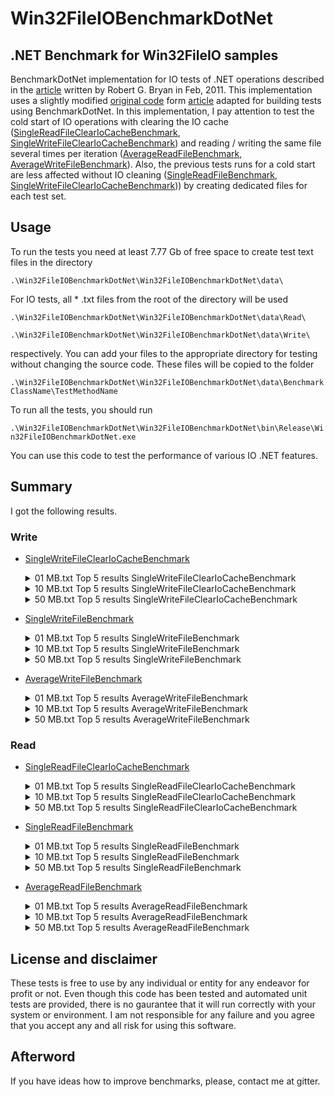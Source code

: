 # Win32FileIOBenchmarkDotNet
## .NET Benchmark for Win32FileIO samples

BenchmarkDotNet implementation for IO tests of .NET operations described in the [article](https://designingefficientsoftware.wordpress.com/2011/03/03/efficient-file-io-from-csharp/) written by Robert G. Bryan in Feb, 2011. This implementation uses a slightly modified [original code](https://drive.google.com/open?id=0BzbayMkzmN-pdGNKMVZLNHhVX0k) form [article](https://designingefficientsoftware.wordpress.com/2011/03/03/efficient-file-io-from-csharp/) adapted for building tests using BenchmarkDotNet.
In this implementation, I pay attention to test the cold start of IO operations with clearing the IO cache ([SingleReadFileClearIoCacheBenchmark](Win32FileIOBenchmarkDotNet/Benchmarks/Read/SingleReadFileClearIoCacheBenchmark.cs), [SingleWriteFileClearIoCacheBenchmark](Win32FileIOBenchmarkDotNet/Benchmarks/Write/SingleWriteFileClearIoCacheBenchmark.cs)) and reading / writing the same file several times per iteration ([AverageReadFileBenchmark](Win32FileIOBenchmarkDotNet/Benchmarks/Read/AverageReadFileBenchmark.cs), [AverageWriteFileBenchmark](Win32FileIOBenchmarkDotNet/Benchmarks/Write/AverageWriteFileBenchmark.cs)). Also, the previous tests runs for a cold start are less affected without IO cleaning ([SingleReadFileBenchmark](Win32FileIOBenchmarkDotNet/Benchmarks/Read/SingleReadFileBenchmark.cs), [SingleWriteFileClearIoCacheBenchmark](Win32FileIOBenchmarkDotNet/Benchmarks/Write/SingleWriteFileClearIoCacheBenchmark.cs))) by creating dedicated files for each test set.

## Usage

 To run the tests you need at least 7.77 Gb of free space to create test text files in the directory <br>

`.\Win32FileIOBenchmarkDotNet\Win32FileIOBenchmarkDotNet\data\`

For IO tests, all * .txt files from the root of the directory will be used

`.\Win32FileIOBenchmarkDotNet\Win32FileIOBenchmarkDotNet\data\Read\`

`.\Win32FileIOBenchmarkDotNet\Win32FileIOBenchmarkDotNet\data\Write\`

respectively. You can add your files to the appropriate directory for testing without changing the source code.
These files will be copied to the folder 

`.\Win32FileIOBenchmarkDotNet\Win32FileIOBenchmarkDotNet\data\BenchmarkClassName\TestMethodName`

To run all the tests, you should  run 

`.\Win32FileIOBenchmarkDotNet\Win32FileIOBenchmarkDotNet\bin\Release\Win32FileIOBenchmarkDotNet.exe`

You can use this code to test the performance of various IO .NET features.

## Summary 

I got the following results.

### Write

* [SingleWriteFileClearIoCacheBenchmark](BenchmarkResults/Win32FileIOBenchmarkDotNet.Benchmarks.Write.SingleWriteFileClearIoCacheBenchmark-report-github.md)
  <details>
      <summary>
        01 MB.txt Top 5 results SingleWriteFileClearIoCacheBenchmark
      </summary>

      | Method           | Size | Mean (us) | Error (us) | StdDev (us) | Median (us) | Min (us) | Max (us) |
      | ---------------- | ---: | --------: | ---------: | ----------: | ----------: | -------: | -------: |
      | FileStreamWrite1 | 01MB |   2219.10 |     190.82 |      126.21 |     2179.50 |  2128.70 |  2566.20 |
      | BinaryWriter1    | 01MB |   2561.40 |     304.53 |      201.43 |     2501.60 |  2461.70 |  3130.20 |
      | WriteFileWinApi1 | 01MB |   3516.10 |     326.17 |      215.74 |     3400.10 |  3345.30 |  3935.90 |
      | WriteFileWinApi2 | 01MB |   3898.60 |      61.57 |       40.73 |     3911.20 |  3839.80 |  3955.50 |
      | FileStreamWrite2 | 01MB |  10002.10 |     639.94 |      423.28 |     9996.50 |  9391.20 | 10571.90 |

    - <details>
      <summary>FileStreamWrite1</summary>

      ```cs
        /// <summary>
        /// This function tests writing data to a file with the FileStream class.
        /// The write function is tested here.
        /// This first test writes out the file with the FileOptions set to none.
        /// </summary>
        /// <param name="pathToFile">Path to file.</param>
        /// <param name="bytesInFile">Bytes to write.</param>
        public void FileStreamWrite1(string pathToFile, int bytesInFile)
      ```
      </details>

    - <details>
      <summary>BinaryWriter1</summary>

      ```cs
        /// <summary>
        /// This function tests writing data from a file with the BinaryReader class.
        /// This function uses a char buf.
        /// </summary>
        /// <param name="pathToFile">Path to file.</param>
        /// <param name="bytesInFile">Bytes to write.</param>
        public void BinaryWriter1(string pathToFile, int bytesInFile)
      ```
      </details>

    - <details>
      <summary>WriteFileWinApi1</summary>

      ```cs
        /// <summary>
        /// This function tests out the Windows API function WriteFile.  This function tests the WriteFile function
        /// by writing out the entire file with one call.
        /// </summary>
        /// <param name="pathToFile">Path to file.</param>
        /// <param name="bytesInFile">Bytes to write.</param>
        public void WriteFileWinApi1(string pathToFile, int bytesInFile)
      ```
      </details>

    - <details>
      <summary>WriteFileWinApi2</summary>

      ```cs
        /// <summary>
        /// This function tests out the Windows API function WriteFile.  
        /// This function tests the WriteFile function
        /// by writing out the file in blocks. 
        /// </summary>
        /// <param name="pathToFile">Path to file.</param>
        /// <param name="bytesInFile">Bytes to write.</param>>
        public void WriteFileWinApi2(string pathToFile, int bytesInFile)
      ```
      </details>

    - <details>
      <summary>FileStreamWrite2</summary>

      ```cs
        /// <summary>
        /// This function tests writing data to a file with the FileStream class.
        /// The write function is tested here.
        /// This test writes out the file with the FileOptions set to WriteThrough.
        /// </summary>
        /// <param name="pathToFile">Path to file.</param>
        /// <param name="bytesInFile">Bytes to write.</param>
        public void FileStreamWrite2(string pathToFile, int bytesInFile)
      ```
      </details>
  </details>

  <details>
      <summary>
        10 MB.txt Top 5 results SingleWriteFileClearIoCacheBenchmark
      </summary>
      
      | Method           | Size | Mean (us) | Error (us) | StdDev (us) | Median (us) | Min (us) | Max (us) |
      | ---------------- | ---: | --------: | ---------: | ----------: | ----------: | -------: | -------: |
      | FileStreamWrite1 | 10MB |   8536.70 |      75.49 |       49.93 |     8518.80 |  8481.00 |  8641.50 |
      | BinaryWriter1    | 10MB |   8988.70 |     367.58 |      243.13 |     8850.30 |  8773.10 |  9504.60 |
      | WriteFileWinApi1 | 10MB |   9894.90 |     519.34 |      343.51 |     9775.10 |  9695.40 | 10836.00 |
      | WriteFileWinApi2 | 10MB |  11863.70 |     704.96 |      466.29 |    11624.40 | 11532.00 | 13021.50 |
      | WriteAllText     | 10MB |  40674.50 |    2420.75 |     1601.18 |    40664.00 | 37812.00 | 43260.80 |

    - <details>
      <summary>FileStreamWrite1</summary>

      ```cs
        /// <summary>
        /// This function tests writing data to a file with the FileStream class.
        /// The write function is tested here.
        /// This first test writes out the file with the FileOptions set to none.
        /// </summary>
        /// <param name="pathToFile">Path to file.</param>
        /// <param name="bytesInFile">Bytes to write.</param>
        public void FileStreamWrite1(string pathToFile, int bytesInFile)
      ```
      </details>

    - <details>
      <summary>BinaryWriter1</summary>

      ```cs
        /// <summary>
        /// This function tests writing data from a file with the BinaryReader class.
        /// This function uses a char buf.
        /// </summary>
        /// <param name="pathToFile">Path to file.</param>
        /// <param name="bytesInFile">Bytes to write.</param>
        public void BinaryWriter1(string pathToFile, int bytesInFile)
      ```
      </details>

    - <details>
      <summary>WriteFileWinApi1</summary>

      ```cs
        /// <summary>
        /// This function tests out the Windows API function WriteFile.  This function tests the WriteFile function
        /// by writing out the entire file with one call.
        /// </summary>
        /// <param name="pathToFile">Path to file.</param>
        /// <param name="bytesInFile">Bytes to write.</param>
        public void WriteFileWinApi1(string pathToFile, int bytesInFile)
      ```
      </details>

    - <details>
      <summary>WriteFileWinApi2</summary>

      ```cs
        /// <summary>
        /// This function tests out the Windows API function WriteFile.  This function tests the WriteFile function
        /// by writing out the file in blocks. 
        /// </summary>
        /// <param name="pathToFile">Path to file.</param>
        /// <param name="bytesInFile">Bytes to write.</param>>
        public void WriteFileWinApi2(string pathToFile, int bytesInFile)
      ```
      </details>

    - <details>
      <summary>WriteAllText</summary>

      ```cs
        /// <summary>
        /// This function tests out how quickly the File.WriteAllText method returns all the lines in a file.
        /// </summary>
        /// <param name="pathToFile">Path to file.</param>
        /// <param name="content">Content to write.</param>
        public void WriteAllText(string pathToFile, string content)
      ```
      </details>
  </details>

  <details>
      <summary>
        50 MB.txt Top 5 results SingleWriteFileClearIoCacheBenchmark
      </summary>
      
      | Method        | Size | Mean (us) | Error (us) | StdDev (us) | Median (us) | Min (us) |  Max (us) |
      | ------------- | ---: | --------: | ---------: | ----------: | ----------: | -------: | --------: |
      | WriteAllLines | 50MB | 1680155.3 | 4273387.14 |     2826581 |    257912.7 | 240146.6 | 7992609.2 |
      | WriteAllText  | 50MB |  918435.1 | 3318239.87 |  2194810.22 |    196926.4 | 179699.8 | 7159727.3 |
      | WriteAllBytes | 50MB |  350087.1 |   59206.15 |     39161.2 |    339577.8 | 299050.2 |  416302.8 |
      | BinaryWriter1 | 50MB |  527574.8 |  974968.99 |   644881.62 |    306752.5 | 276182.7 | 2353039.7 |
      | StreamWriter1 | 50MB |  208328.7 |    14220.6 |     9406.05 |    208102.7 | 189956.3 |  222119.5 |

    - <details>
      <summary>WriteAllLines</summary>

      ```cs
        /// <summary>
        /// This function tests out how quickly the File.WriteAllLines method returns all the lines in a file.
        /// </summary>
        /// <param name="pathToFile">Path to file.</param>
        /// <param name="content">Content to write.</param>
        public void WriteAllLines(string pathToFile, string[] content)
      ```
      </details>

    - <details>
      <summary>WriteAllText</summary>

      ```cs
        /// <summary>
        /// This function tests out how quickly the File.WriteAllText method returns all the lines in a file.
        /// </summary>
        /// <param name="pathToFile">Path to file.</param>
        /// <param name="content">Content to write.</param>
        public void WriteAllText(string pathToFile, string content)
      ```
      </details>

    - <details>
      <summary>WriteAllBytes</summary>

      ```cs
        /// <summary>
        /// This function tests out how quickly the File.WriteAllBytes method returns all the lines in a file.
        /// </summary>
        /// <param name="pathToFile">Path to file.</param>
        public void WriteAllBytes(string pathToFile)
      ```
      </details>

    - <details>
      <summary>BinaryWriter1</summary>

      ```cs
        /// <summary>
        /// This function tests writing data from a file with the BinaryReader class.
        /// This function uses a char buf.
        /// </summary>
        /// <param name="pathToFile">Path to file.</param>
        /// <param name="bytesInFile">Bytes to write.</param>
        public void BinaryWriter1(string pathToFile, int bytesInFile)
      ```
      </details>

    - <details>
      <summary>StreamWriter1</summary>

      ```cs
        /// <summary>
        /// This function tests writing data to a file with the StreamReader class.
        /// The write function is tested here.
        /// </summary>
        /// <param name="pathToFile">Path to file.</param>
        /// <param name="bytesInFile">Bytes to write.</param>
        public void StreamWriter1(string pathToFile, int bytesInFile)
      ```
      </details>
  </details>

* [SingleWriteFileBenchmark](BenchmarkResults/Win32FileIOBenchmarkDotNet.Benchmarks.Write.SingleWriteFileBenchmark-report-github.md)
  <details>
      <summary>
        01 MB.txt Top 5 results SingleWriteFileBenchmark
      </summary>
  
      | Method           | Size | Mean (us) | Error (us) | StdDev (us) | Median (us) | Min (us) | Max (us) |
      | ---------------- | ---: | --------: | ---------: | ----------: | ----------: | -------: | -------: |
      | FileStreamWrite1 | 01MB |   2314.40 |      85.39 |       56.48 |     2293.10 |  2258.80 |  2445.90 |
      | BinaryWriter1    | 01MB |   3912.20 |    5807.67 |     3841.41 |     2612.00 |  2568.10 | 14822.20 |
      | WriteAllText     | 01MB |   3923.60 |     146.85 |       97.13 |     3923.80 |  3717.10 |  4050.20 |
      | WriteFileWinApi1 | 01MB |   4544.70 |     126.42 |       83.62 |     4524.20 |  4434.60 |  4693.50 |
      | WriteAllLines    | 01MB |   4720.00 |     838.16 |      554.39 |     4560.30 |  4424.80 |  6291.70 |

    - <details>
      <summary>FileStreamWrite1</summary>

      ```cs
        /// <summary>
        /// This function tests writing data to a file with the FileStream class.
        /// The write function is tested here.
        /// This first test writes out the file with the FileOptions set to none.
        /// </summary>
        /// <param name="pathToFile">Path to file.</param>
        /// <param name="bytesInFile">Bytes to write.</param>
        public void FileStreamWrite1(string pathToFile, int bytesInFile)
      ```
      </details>

    - <details>
      <summary>BinaryWriter1</summary>

      ```cs
        /// <summary>
        /// This function tests writing data from a file with the BinaryReader class.
        /// This function uses a char buf.
        /// </summary>
        /// <param name="pathToFile">Path to file.</param>
        /// <param name="bytesInFile">Bytes to write.</param>
        public void BinaryWriter1(string pathToFile, int bytesInFile)
      ```
      </details>

    - <details>
      <summary>WriteAllText</summary>

      ```cs
        /// <summary>
        /// This function tests out how quickly the File.WriteAllText method returns all the lines in a file.
        /// </summary>
        /// <param name="pathToFile">Path to file.</param>
        /// <param name="content">Content to write.</param>
        public void WriteAllText(string pathToFile, string content)
      ```
      </details>

    - <details>
      <summary>WriteFileWinApi1</summary>

      ```cs
        /// <summary>
        /// This function tests out the Windows API function WriteFile.  This function tests the WriteFile function
        /// by writing out the entire file with one call.
        /// </summary>
        /// <param name="pathToFile">Path to file.</param>
        /// <param name="bytesInFile">Bytes to write.</param>
        public void WriteFileWinApi1(string pathToFile, int bytesInFile)
      ```
      </details>

    - <details>
      <summary>WriteAllLines</summary>

      ```cs
        /// <summary>
        /// This function tests out how quickly the File.WriteAllLines method returns all the lines in a file.
        /// </summary>
        /// <param name="pathToFile">Path to file.</param>
        /// <param name="content">Content to write.</param>
        public void WriteAllLines(string pathToFile, string[] content)
      ```
      </details>
  </details>

  <details>
      <summary>
        10 MB.txt Top 5 results SingleWriteFileBenchmark
      </summary>
    
      | Method           | Size | Mean (us) | Error (us) | StdDev (us) | Median (us) | Min (us) |   Max (us) |
      | ---------------- | ---: | --------: | ---------: | ----------: | ----------: | -------: | ---------: |
      | BinaryWriter1    | 10MB |  10175.50 |    1217.32 |      805.18 |     9996.00 |  9113.20 |   12282.10 |
      | WriteFileWinApi1 | 10MB |  11926.40 |     487.73 |      322.61 |    11975.90 | 11096.30 |   12406.70 |
      | WriteFileWinApi2 | 10MB |  14067.60 |    1943.67 |     1285.62 |    13768.20 | 12643.20 |   17568.60 |
      | FileStreamWrite2 | 10MB |  87567.80 |    4478.38 |     2962.17 |    86482.90 | 84144.80 |   93218.30 |
      | FileStreamWrite1 | 10MB | 211413.50 |  964096.71 |   637690.28 |     9685.30 |  9596.00 | 2026311.80 |

    - <details>
      <summary>BinaryWriter1</summary>

      ```cs
        /// <summary>
        /// This function tests writing data from a file with the BinaryReader class.
        /// This function uses a char buf.
        /// </summary>
        /// <param name="pathToFile">Path to file.</param>
        /// <param name="bytesInFile">Bytes to write.</param>
        public void BinaryWriter1(string pathToFile, int bytesInFile)
      ```
      </details>

    - <details>
      <summary>WriteFileWinApi1</summary>

      ```cs
        /// <summary>
        /// This function tests out the Windows API function WriteFile.  This function tests the WriteFile function
        /// by writing out the entire file with one call.
        /// </summary>
        /// <param name="pathToFile">Path to file.</param>
        /// <param name="bytesInFile">Bytes to write.</param>
        public void WriteFileWinApi1(string pathToFile, int bytesInFile)
      ```
      </details>

    - <details>
      <summary>WriteFileWinApi2</summary>

      ```cs
        /// <summary>
        /// This function tests out the Windows API function WriteFile.  This function tests the WriteFile function
        /// by writing out the file in blocks. 
        /// </summary>
        /// <param name="pathToFile">Path to file.</param>
        /// <param name="bytesInFile">Bytes to write.</param>>
        public void WriteFileWinApi2(string pathToFile, int bytesInFile)
      ```
      </details>

    - <details>
      <summary>FileStreamWrite2</summary>

      ```cs
        /// <summary>
        /// This function tests writing data to a file with the FileStream class.
        /// The write function is tested here.
        /// This test writes out the file with the FileOptions set to WriteThrough.
        /// </summary>
        /// <param name="pathToFile">Path to file.</param>
        /// <param name="bytesInFile">Bytes to write.</param>
        public void FileStreamWrite2(string pathToFile, int bytesInFile)
      ```
      </details>

    - <details>
      <summary>FileStreamWrite1</summary>

      ```cs
        /// <summary>
        /// This function tests writing data to a file with the FileStream class.
        /// The write function is tested here.
        /// This first test writes out the file with the FileOptions set to none.
        /// </summary>
        /// <param name="pathToFile">Path to file.</param>
        /// <param name="bytesInFile">Bytes to write.</param>
        public void FileStreamWrite1(string pathToFile, int bytesInFile)
      ```
      </details>
  </details>

  <details>
      <summary>
        50 MB.txt Top 5 results SingleWriteFileBenchmark
      </summary>
      
      | Method           | Size | Mean (us) | Error (us) | StdDev (us) | Median (us) |  Min (us) |   Max (us) |
      | ---------------- | ---: | --------: | ---------: | ----------: | ----------: | --------: | ---------: |
      | WriteFileWinApi2 | 50MB | 170213.20 |  572169.31 |   378454.57 |    51224.70 |  45536.40 | 1247301.90 |
      | BinaryWriter1    | 50MB | 319342.80 |   17115.85 |    11321.07 |   318113.20 | 303101.80 |  334163.60 |
      | WriteAllBytes    | 50MB | 628875.50 | 1176325.45 |   778066.45 |   354542.80 | 320899.00 | 2830180.30 |
      | FileStreamWrite2 | 50MB | 687819.30 | 1166354.96 |   771471.59 |   428375.70 | 416123.20 | 2881940.40 |
      | WriteFileWinApi1 | 50MB | 759861.70 | 1048295.86 |   693382.80 |   348417.10 | 301008.60 | 1961758.30 |

    - <details>
      <summary>WriteFileWinApi2</summary>

      ```cs
        /// <summary>
        /// This function tests out the Windows API function WriteFile.  This function tests the WriteFile function
        /// by writing out the file in blocks. 
        /// </summary>
        /// <param name="pathToFile">Path to file.</param>
        /// <param name="bytesInFile">Bytes to write.</param>>
        public void WriteFileWinApi2(string pathToFile, int bytesInFile)
      ```
      </details>

    - <details>
      <summary>BinaryWriter1</summary>

      ```cs
        /// <summary>
        /// This function tests writing data from a file with the BinaryReader class.
        /// This function uses a char buf.
        /// </summary>
        /// <param name="pathToFile">Path to file.</param>
        /// <param name="bytesInFile">Bytes to write.</param>
        public void BinaryWriter1(string pathToFile, int bytesInFile)
      ```
      </details>

    - <details>
      <summary>WriteAllBytes</summary>

      ```cs
        /// <summary>
        /// This function tests out how quickly the File.WriteAllBytes method returns all the lines in a file.
        /// </summary>
        /// <param name="pathToFile">Path to file.</param>
        public void WriteAllBytes(string pathToFile)
      ```
      </details>

    - <details>
      <summary>FileStreamWrite2</summary>

      ```cs
        /// <summary>
        /// This function tests writing data to a file with the FileStream class.
        /// The write function is tested here.
        /// This test writes out the file with the FileOptions set to WriteThrough.
        /// </summary>
        /// <param name="pathToFile">Path to file.</param>
        /// <param name="bytesInFile">Bytes to write.</param>
        public void FileStreamWrite2(string pathToFile, int bytesInFile)
      ```
      </details>

    - <details>
      <summary>WriteFileWinApi1</summary>

      ```cs
        /// <summary>
        /// This function tests out the Windows API function WriteFile.  This function tests the WriteFile function
        /// by writing out the entire file with one call.
        /// </summary>
        /// <param name="pathToFile">Path to file.</param>
        /// <param name="bytesInFile">Bytes to write.</param>
        public void WriteFileWinApi1(string pathToFile, int bytesInFile)
      ```
      </details>
  </details>

* [AverageWriteFileBenchmark](BenchmarkResults/Win32FileIOBenchmarkDotNet.Benchmarks.Write.AverageWriteFileBenchmark-report-github.md)
  <details>
      <summary>
        01 MB.txt Top 5 results AverageWriteFileBenchmark
      </summary>
      
      | Method           | Size | Mean (us) | Error (us) | StdDev (us) | Median (us) | Min (us) | Max (us) |
      | ---------------- | ---: | --------: | ---------: | ----------: | ----------: | -------: | -------: |
      | BinaryWriter1    | 01MB |    653.25 |      43.19 |       28.57 |      648.91 |   615.79 |   712.35 |
      | FileStreamWrite1 | 01MB |    653.71 |      31.99 |       21.16 |      658.24 |   615.32 |   678.76 |
      | WriteFileWinApi2 | 01MB |    779.86 |      38.57 |       25.51 |      775.80 |   749.67 |   820.11 |
      | WriteAllText     | 01MB |   2468.41 |      78.51 |       51.93 |     2454.05 |  2415.56 |  2583.03 |
      | WriteAllLines    | 01MB |   3293.99 |     492.10 |      325.50 |     3188.56 |  3143.77 |  4206.94 |

    - <details>
      <summary>BinaryWriter1</summary>

      ```cs
        /// <summary>
        /// This function tests writing data from a file with the BinaryReader class.
        /// This function uses a char buf.
        /// </summary>
        /// <param name="pathToFile">Path to file.</param>
        /// <param name="bytesInFile">Bytes to write.</param>
        public void BinaryWriter1(string pathToFile, int bytesInFile)
      ```
      </details>

    - <details>
      <summary>FileStreamWrite1</summary>

      ```cs
        /// <summary>
        /// This function tests writing data to a file with the FileStream class.
        /// The write function is tested here.
        /// This first test writes out the file with the FileOptions set to none.
        /// </summary>
        /// <param name="pathToFile">Path to file.</param>
        /// <param name="bytesInFile">Bytes to write.</param>
        public void FileStreamWrite1(string pathToFile, int bytesInFile)
      ```
      </details>

    - <details>
      <summary>WriteFileWinApi2</summary>

      ```cs
        /// <summary>
        /// This function tests out the Windows API function WriteFile.  This function tests the WriteFile function
        /// by writing out the file in blocks. 
        /// </summary>
        /// <param name="pathToFile">Path to file.</param>
        /// <param name="bytesInFile">Bytes to write.</param>>
        public void WriteFileWinApi2(string pathToFile, int bytesInFile)
      ```
      </details>

    - <details>
      <summary>WriteAllText</summary>

      ```cs
        /// <summary>
        /// This function tests out how quickly the File.WriteAllText method returns all the lines in a file.
        /// </summary>
        /// <param name="pathToFile">Path to file.</param>
        /// <param name="content">Content to write.</param>
        public void WriteAllText(string pathToFile, string content)
      ```
      </details>

    - <details>
      <summary>WriteAllLines</summary>

      ```cs
        /// <summary>
        /// This function tests out how quickly the File.WriteAllLines method returns all the lines in a file.
        /// </summary>
        /// <param name="pathToFile">Path to file.</param>
        /// <param name="content">Content to write.</param>
        public void WriteAllLines(string pathToFile, string[] content)
      ```
      </details>
  </details>

  <details>
      <summary>
        10 MB.txt Top 5 results AverageWriteFileBenchmark
      </summary>
      
      | Method           | shortFileName |     Mean |   Error |  StdDev |   Median |      Min |      Max |
      | ---------------- | ------------: | -------: | ------: | ------: | -------: | -------: | -------: |
      | FileStreamWrite1 |     10 MB.txt |  6022.76 |  403.78 |  267.07 |  5950.03 |  5829.44 |  6772.71 |
      | BinaryWriter1    |     10 MB.txt |  6169.29 |  253.31 |  167.55 |  6100.24 |  6040.30 |  6572.11 |
      | WriteFileWinApi2 |     10 MB.txt |  7417.33 |  791.89 |  523.79 |  7197.93 |  7067.54 |  8762.82 |
      | StreamWriter1    |     10 MB.txt | 33195.19 | 5249.93 | 3472.50 | 32011.76 | 31317.83 | 42849.35 |
      | WriteAllText     |     10 MB.txt | 33622.64 | 1244.21 |  822.97 | 33395.18 | 32919.34 | 35500.04 |

    - <details>
      <summary>FileStreamWrite1</summary>

      ```cs
        /// <summary>
        /// This function tests writing data to a file with the FileStream class.
        /// The write function is tested here.
        /// This first test writes out the file with the FileOptions set to none.
        /// </summary>
        /// <param name="pathToFile">Path to file.</param>
        /// <param name="bytesInFile">Bytes to write.</param>
        public void FileStreamWrite1(string pathToFile, int bytesInFile)
      ```
      </details>

    - <details>
      <summary>BinaryWriter1</summary>

      ```cs
        /// <summary>
        /// This function tests writing data from a file with the BinaryReader class.
        /// This function uses a char buf.
        /// </summary>
        /// <param name="pathToFile">Path to file.</param>
        /// <param name="bytesInFile">Bytes to write.</param>
        public void BinaryWriter1(string pathToFile, int bytesInFile)
      ```
      </details>

    - <details>
      <summary>WriteFileWinApi2</summary>

      ```cs
        /// <summary>
        /// This function tests out the Windows API function WriteFile.  This function tests the WriteFile function
        /// by writing out the file in blocks. 
        /// </summary>
        /// <param name="pathToFile">Path to file.</param>
        /// <param name="bytesInFile">Bytes to write.</param>>
        public void WriteFileWinApi2(string pathToFile, int bytesInFile)
      ```
      </details>

    - <details>
      <summary>StreamWriter1</summary>

      ```cs
        /// <summary>
        /// This function tests writing data to a file with the StreamReader class.
        /// The write function is tested here.
        /// </summary>
        /// <param name="pathToFile">Path to file.</param>
        /// <param name="bytesInFile">Bytes to write.</param>
        public void StreamWriter1(string pathToFile, int bytesInFile)
      ```
      </details>

    - <details>
      <summary>WriteAllText</summary>

      ```cs
        /// <summary>
        /// This function tests out how quickly the File.WriteAllText method returns all the lines in a file.
        /// </summary>
        /// <param name="pathToFile">Path to file.</param>
        /// <param name="content">Content to write.</param>
        public void WriteAllText(string pathToFile, string content)
      ```
      </details>
  </details>

  <details>
      <summary>
        50 MB.txt Top 5 results AverageWriteFileBenchmark
      </summary>
      
      | Method        | Size |  Mean (us) | Error (us) | StdDev (us) | Median (us) |  Min (us) |   Max (us) |
      | ------------- | ---: | ---------: | ---------: | ----------: | ----------: | --------: | ---------: |
      | WriteAllLines | 50MB |  224794.42 |   15818.02 |    10462.64 |   219490.27 | 216702.44 |  247293.93 |
      | WriteAllText  | 50MB |  169526.03 |   12540.60 |     8294.83 |   166084.16 | 164446.96 |  190636.05 |
      | WriteAllBytes | 50MB | 1131659.83 | 2352696.00 |  1556162.73 |   379703.01 | 325478.65 | 5144793.14 |
      | BinaryWriter1 | 50MB |  367866.02 |   88355.42 |    58441.64 |   368482.64 | 302041.94 |  463004.58 |
      | StreamWriter1 | 50MB |  846513.28 | 2272739.97 |  1503276.77 |   170460.44 | 152909.38 | 4576251.29 |

    - <details>
      <summary>WriteAllLines</summary>

      ```cs
        /// <summary>
        /// This function tests out how quickly the File.WriteAllLines method returns all the lines in a file.
        /// </summary>
        /// <param name="pathToFile">Path to file.</param>
        /// <param name="content">Content to write.</param>
        public void WriteAllLines(string pathToFile, string[] content)
      ```
      </details>

    - <details>
      <summary>WriteAllText</summary>

      ```cs
        /// <summary>
        /// This function tests out how quickly the File.WriteAllText method returns all the lines in a file.
        /// </summary>
        /// <param name="pathToFile">Path to file.</param>
        /// <param name="content">Content to write.</param>
        public void WriteAllText(string pathToFile, string content)
      ```
      </details>

    - <details>
      <summary>WriteAllBytes</summary>

      ```cs
        /// <summary>
        /// This function tests out how quickly the File.WriteAllBytes method returns all the lines in a file.
        /// </summary>
        /// <param name="pathToFile">Path to file.</param>
        public void WriteAllBytes(string pathToFile)
      ```
      </details>

    - <details>
      <summary>BinaryWriter1</summary>

      ```cs
        /// <summary>
        /// This function tests writing data from a file with the BinaryReader class.
        /// This function uses a char buf.
        /// </summary>
        /// <param name="pathToFile">Path to file.</param>
        /// <param name="bytesInFile">Bytes to write.</param>
        public void BinaryWriter1(string pathToFile, int bytesInFile)
      ```
      </details>

    - <details>
      <summary>StreamWriter1</summary>

      ```cs
        /// <summary>
        /// This function tests writing data to a file with the StreamReader class.
        /// The write function is tested here.
        /// </summary>
        /// <param name="pathToFile">Path to file.</param>
        /// <param name="bytesInFile">Bytes to write.</param>
        public void StreamWriter1(string pathToFile, int bytesInFile)
      ```
      </details>
  </details>

### Read

* [SingleReadFileClearIoCacheBenchmark](BenchmarkResults/Win32FileIOBenchmarkDotNet.Benchmarks.Read.SingleReadFileClearIoCacheBenchmark-report-github.md)
  <details>
      <summary>
        01 MB.txt Top 5 results SingleReadFileClearIoCacheBenchmark
      </summary>
    
      | Method                   | Size | Mean (us) | Error (us) | StdDev (us) | Median (us) | Min (us) | Max (us) |
      | ------------------------ | ---: | --------: | ---------: | ----------: | ----------: | -------: | -------: |
      | ReadAllBytes             | 01MB |   7804.60 |    1712.92 |     1132.99 |     7569.30 |  7149.60 | 10960.10 |
      | ReadAllLines             | 01MB |  10998.20 |     922.46 |      610.15 |    10984.50 | 10119.90 | 11905.20 |
      | StreamReader1            | 01MB |  11260.70 |    1099.13 |      727.01 |    11292.40 | 10387.20 | 12169.20 |
      | StreamReader6            | 01MB |  11318.40 |     839.33 |      555.17 |    11293.10 | 10467.40 | 12272.80 |
      | BinaryReader1NoOpenClose | 01MB |  11369.40 |     756.60 |      500.44 |    11509.60 | 10313.00 | 12046.50 |

    - <details>
      <summary>ReadAllBytes</summary>

      ```cs
        /// <summary>
        /// using the ReadAllBytes function.
        /// </summary>
        /// <param name="pathToFile">Path to file</param>
        public void ReadAllBytes(string pathToFile)
      ```
      </details>

    - <details>
      <summary>ReadAllLines</summary>

      ```cs
        /// <summary>
        /// This function tests out how quickly the File.ReadAllLines method returns all the lines in a file
        /// </summary>
        /// <param name="pathToFile">Path to file</param>
        [MethodImpl(MethodImplOptions.NoInlining)]
        public void ReadAllLines(string pathToFile)
      ```
      </details>

    - <details>
      <summary>StreamReader1</summary>

      ```cs
        /// <summary>
        /// This function tests reading data from a file with the StreamReader class.  The Read function is tested here.
        /// </summary>
        /// <param name="pathToFile">Path to file</param>
        public void StreamReader1(string pathToFile)
      ```
      </details>

    - <details>
      <summary>StreamReader6</summary>

      ```cs
        /// <summary>
        /// This function tests reading data from a file with the StreamReader class.  The ReadLine function is tested here
        /// using the ReadLine function.
        /// </summary>
        /// <param name="pathToFile">Path to file</param>
        public void StreamReader6(string pathToFile)
      ```
      </details>

    - <details>
      <summary>BinaryReader1NoOpenClose</summary>

      ```cs
        /// <summary>
        /// This function tests reading data from a file with the BinaryReader class.
        /// This function is exactly the same as BinaryReader1, except it measures the time taken after
        /// opening the file and before closing it.
        /// </summary>
        /// <param name="pathToFile">Path to file</param>
        public void BinaryReader1NoOpenClose(string pathToFile)
      ```
      </details>
  </details>

  <details>
      <summary>
        10 MB.txt Top 5 results SingleReadFileClearIoCacheBenchmark
      </summary>
      
      | Method                    | Size | Mean (us) | Error (us) | StdDev (us) | Median (us) | Min (us) |  Max (us) |
      | ------------------------- | ---: | --------: | ---------: | ----------: | ----------: | -------: | --------: |
      | ReadAllBytes              | 10MB |  66965.80 |    6688.36 |     4423.94 |    66947.30 | 60573.70 |  73943.30 |
      | FileStreamRead3           | 10MB |  72316.90 |    3598.15 |     2379.95 |    73046.90 | 67850.30 |  74801.20 |
      | FileStreamRead1           | 10MB |  73348.80 |    4526.79 |     2994.19 |    74033.80 | 68742.70 |  77763.50 |
      | ReadFileWinApi1           | 10MB |  74936.30 |    3883.23 |     2568.52 |    75717.60 | 70396.40 |  78342.40 |
      | ReadFileWinApiNoOpenClose | 10MB |  77988.10 |   16743.18 |    11074.58 |    75644.80 | 70208.40 | 108690.80 |

    - <details>
      <summary>ReadAllBytes</summary>

      ```cs
        /// <summary>
        /// using the ReadAllBytes function.
        /// </summary>
        /// <param name="pathToFile">Path to file</param>
        public void ReadAllBytes(string pathToFile)
      ```
      </details>

    - <details>
      <summary>FileStreamRead3</summary>

      ```cs
        /// <summary>
        /// This function tests reading data from a file with the FileStream class.  The Read function is tested here.
        /// This test reads in the entire file using the RandomAccess option in the constructor.  No parsing is done here.
        /// </summary>
        /// <param name="pathToFile">Path to file</param>
        public void FileStreamRead3(string pathToFile)
      ```
      </details>

    - <details>
      <summary>FileStreamRead1</summary>

      ```cs
        /// <summary>
        // This function tests reading data from a file with the FileStream class.  The Read function is tested here.
        // This first test reads in the entire file using the Sequential Scan option in the constructor.  No parsing of
        // lines is done here.
        /// </summary>
        /// <param name="pathToFile">Path to file</param>
        public void FileStreamRead1(string pathToFile)
      ```
      </details>

    - <details>
      <summary>ReadFileWinApi1</summary>

      ```cs
        /// <summary>
        /// This function tests out the Windows API function ReadFile.  This function tests the ReadFile function
        /// by reading in the entire file with one call.
        /// </summary>
        /// <param name="pathToFile">Path to file</param>
        public void ReadFileWinApi1(string pathToFile)
      ```
      </details>

    - <details>
      <summary>ReadFileWinApiNoOpenClose</summary>

      ```cs
        /// <summary>
        /// This function is similar to ReadFileWinAPI, except that it times only the reading of the file.
        /// </summary>
        /// <param name="pathToFile">Path to file</param>
        public void ReadFileWinApiNoOpenClose(string pathToFile)
      ```
      </details>
  </details>

  <details>
      <summary>
        50 MB.txt Top 5 results SingleReadFileClearIoCacheBenchmark
      </summary>
  
      | Method                     | Size | Mean (us) | Error (us) | StdDev (us) | Median (us) | Min (us) | Max (us) |
      | -------------------------- | ---: | --------: | ---------: | ----------: | ----------: | -------: | -------: |
      | FileStreamRead3            | 50MB |  273887.3 |    7532.64 |     4982.38 |      274256 | 267308.4 | 280156.4 |
      | FileStreamRead1            | 50MB |  278235.6 |   12258.46 |     8108.21 |    275216.1 | 271777.0 |   296443 |
      | ReadAllBytes               | 50MB |  278368.3 |    3912.62 |     2587.95 |    279020.4 | 274651.6 | 282323.7 |
      | FileStreamRead1NoOpenClose | 50MB |  280308.5 |    9152.91 |     6054.08 |    279104.4 | 272117.6 | 290348.1 |
      | ReadFileWinApiNoOpenClose  | 50MB |  281276.8 |    7345.35 |     4858.49 |    279934.1 | 274836.3 | 291136.5 |

    - <details>
      <summary>FileStreamRead3</summary>

      ```cs
        /// <summary>
        /// This function tests reading data from a file with the FileStream class.  The Read function is tested here.
        /// This test reads in the entire file using the RandomAccess option in the constructor.  No parsing is done here.
        /// </summary>
        /// <param name="pathToFile">Path to file</param>
        public void FileStreamRead3(string pathToFile)
      ```
      </details>

    - <details>
      <summary>FileStreamRead1</summary>

      ```cs
        /// <summary>
        // This function tests reading data from a file with the FileStream class.  The Read function is tested here.
        // This first test reads in the entire file using the Sequential Scan option in the constructor.  No parsing of
        // lines is done here.
        /// </summary>
        /// <param name="pathToFile">Path to file</param>
        public void FileStreamRead1(string pathToFile)
      ```
      </details>

    - <details>
      <summary>ReadAllBytes</summary>

      ```cs
        /// <summary>
        /// using the ReadAllBytes function.
        /// </summary>
        /// <param name="pathToFile">Path to file</param>
        public void ReadAllBytes(string pathToFile)
      ```
      </details>

    - <details>
      <summary>FileStreamRead1NoOpenClose</summary>

      ```cs
        /// <summary>
        /// This function tests reading data from a file with the FileStream class.
        /// This function is exactly the same as FileStreamRead1, except it measures the time taken after
        /// opening the file and before closing it.
        /// </summary>
        /// <param name="pathToFile">Path to file</param>
        public void FileStreamRead1NoOpenClose(string pathToFile)
      ```
      </details>

    - <details>
      <summary>ReadFileWinApiNoOpenClose</summary>

      ```cs
        /// <summary>
        /// This function is similar to ReadFileWinAPI, except that it times only the reading of the file.
        /// </summary>
        /// <param name="pathToFile">Path to file</param>
        public void ReadFileWinApiNoOpenClose(string pathToFile)
      ```
      </details>
  </details>

* [SingleReadFileBenchmark](BenchmarkResults/Win32FileIOBenchmarkDotNet.Benchmarks.Read.SingleReadFileBenchmark-report-github.md)
  <details>
      <summary>
        01 MB.txt Top 5 results SingleReadFileBenchmark
      </summary>
      
      | Method                   | Size | Mean (us) | Error (us) | StdDev (us) | Median (us) | Min (us) | Max (us) |
      | ------------------------ | ---: | --------: | ---------: | ----------: | ----------: | -------: | -------: |
      | ReadAllBytes             | 01MB |   2310.00 |    3428.91 |     2268.01 |     1588.40 |  1536.70 |  8763.30 |
      | StreamReader3            | 01MB |   4030.60 |    3417.19 |     2260.26 |     3301.20 |  3216.10 | 10459.50 |
      | StreamReader5            | 01MB |   4116.60 |    3936.54 |     2603.78 |     3280.70 |  3210.50 | 11523.10 |
      | StreamReader2NoOpenClose | 01MB |   4127.80 |    4026.72 |     2663.42 |     3269.00 |  3222.10 | 11706.50 |
      | StreamReader2            | 01MB |   4208.90 |    3532.28 |     2336.39 |     3382.60 |  3249.20 | 10784.60 |

    - <details>
      <summary>ReadAllBytes</summary>

      ```cs
        /// <summary>
        /// using the ReadAllBytes function.
        /// </summary>
        /// <param name="pathToFile">Path to file</param>
        public void ReadAllBytes(string pathToFile)
      ```
      </details>

    - <details>
      <summary>StreamReader3</summary>

      ```cs
        /// <summary>
        /// This function tests reading data from a file with the StreamReader class.  The ReadBlock function is tested here.
        /// Get how fast it takes to read in the .683MB, 10MB, and 50MB files into memory.
        /// </summary>
        /// <param name="pathToFile">Path to file</param>
        public void StreamReader3(string pathToFile)
      ```
      </details>

    - <details>
      <summary>StreamReader5</summary>

      ```cs
        /// <summary>
        /// This function tests reading data from a file with the StreamReader class.  The Read function is tested here
        /// using a smaller buffer size and reading into memory just BlockSize bytes each time until the entire file is
        /// read into memory.
        /// </summary>
        /// <param name="pathToFile">Path to file</param>
        public void StreamReader5(string pathToFile)
      ```
      </details>

    - <details>
      <summary>StreamReader2NoOpenClose</summary>

      ```cs
        /// <summary>
        /// This function tests reading data from a file with the StreamReader class.
        /// This function is exactly the same as StreamReader2, except it measures the time taken after
        /// opening the file and before closing it.
        /// </summary>
        /// <param name="pathToFile">Path to file</param>
        public void StreamReader2NoOpenClose(string pathToFile)
      ```
      </details>

    - <details>
      <summary>StreamReader2</summary>

      ```cs
        /// <summary>
        /// This function tests reading data from a file with the StreamReader class.  The Read function is tested here.
        /// </summary>
        /// <param name="pathToFile">Path to file</param>
        public void StreamReader2(string pathToFile)
      ```
      </details>
  </details>

  <details>
      <summary>
        10 MB.txt Top 5 results SingleReadFileBenchmark
      </summary>
      
      | Method          | Size | Mean (us) | Error (us) | StdDev (us) | Median (us) | Min (us) |  Max (us) |
      | --------------- | ---: | --------: | ---------: | ----------: | ----------: | -------: | --------: |
      | ReadAllBytes    | 10MB |  13849.40 |   27035.97 |    17882.62 |     8162.40 |  8069.10 |  64742.90 |
      | FileStreamRead3 | 10MB |  21100.50 |   25342.47 |    16762.48 |    15667.10 | 15568.20 |  68798.20 |
      | ReadFileWinApi3 | 10MB |  21803.20 |   47024.97 |    31104.11 |    11900.30 | 11579.60 | 110323.10 |
      | ReadFileWinApi2 | 10MB |  21942.40 |   48630.84 |    32166.29 |    11797.90 | 11454.50 | 113486.50 |
      | FileStreamRead4 | 10MB |  22120.90 |   36099.16 |    23877.36 |    14502.90 | 13522.10 |  90052.10 |

    - <details>
      <summary>ReadAllBytes</summary>

      ```cs
        /// <summary>
        /// using the ReadAllBytes function.
        /// </summary>
        /// <param name="pathToFile">Path to file</param>
        public void ReadAllBytes(string pathToFile)
      ```
      </details>

    - <details>
      <summary>FileStreamRead3</summary>

      ```cs
        /// <summary>
        /// This function tests reading data from a file with the FileStream class.  The Read function is tested here.
        /// This test reads in the entire file using the RandomAccess option in the constructor.  No parsing is done here.
        /// </summary>
        /// <param name="pathToFile">Path to file</param>
        public void FileStreamRead3(string pathToFile)
      ```
      </details>

    - <details>
      <summary>ReadFileWinApi3</summary>

      ```cs
        /// <summary>
        /// This function tests out the Windows API function ReadFile.  This test tests out the ReadUntilEOF method
        /// in the WinFileIO class.
        /// </summary>
        /// <param name="pathToFile">Path to file</param>
        public void ReadFileWinApi3(string pathToFile)
      ```
      </details>

    - <details>
      <summary>ReadFileWinApi2</summary>

      ```cs
        /// <summary>
        /// This function tests out the Windows API function ReadFile.  This test tests out the ReadUntilEOF method
        /// in the WinFileIO class.
        /// </summary>
        /// <param name="pathToFile">Path to file</param>
        public void ReadFileWinApi2(string pathToFile)
      ```
      </details>

    - <details>
      <summary>FileStreamRead4</summary>

      ```cs
        /// <summary>
        /// This function tests reading data from a file with the FileStream class.  The async BeginRead function is tested here.
        /// This test reads in each file asynchronously reading AsyncBufSize bytes at a time.  No parsing is done.
        /// </summary>
        /// <param name="pathToFile">Path to file</param>
        [MethodImpl(MethodImplOptions.NoInlining)]
        public void FileStreamRead4(string pathToFile)
      ```
      </details>
  </details>

  <details>
      <summary>
        50 MB.txt Top 5 results SingleReadFileBenchmark
      </summary>
      
      | Method                     | Size | Mean (us) | Error (us) | StdDev (us) | Median (us) | Min (us) |  Max (us) |
      | -------------------------- | ---: | --------: | ---------: | ----------: | ----------: | -------: | --------: |
      | FileStreamRead3            | 50MB |  51835.10 |  116935.03 |    77345.28 |    26936.70 | 26565.60 | 271922.60 |
      | ReadAllBytes               | 50MB |  61713.50 |  120498.37 |    79702.21 |    36568.30 | 35995.50 | 288548.30 |
      | FileStreamRead1            | 50MB |  62348.40 |  111738.12 |    73907.85 |    37954.80 | 37335.70 | 272578.00 |
      | FileStreamRead1NoOpenClose | 50MB |  63138.10 |  121750.67 |    80530.53 |    37636.60 | 36812.80 | 292325.60 |
      | ReadFileWinApiNoOpenClose  | 50MB |  63172.20 |  114893.13 |    75994.69 |    38964.10 | 38558.40 | 279451.50 |

    - <details>
      <summary>FileStreamRead3</summary>

      ```cs
        /// <summary>
        /// This function tests reading data from a file with the FileStream class.  The Read function is tested here.
        /// This test reads in the entire file using the RandomAccess option in the constructor.  No parsing is done here.
        /// </summary>
        /// <param name="pathToFile">Path to file</param>
        public void FileStreamRead3(string pathToFile)
      ```
      </details>

    - <details>
      <summary>ReadAllBytes</summary>

      ```cs
        /// <summary>
        /// using the ReadAllBytes function.
        /// </summary>
        /// <param name="pathToFile">Path to file</param>
        public void ReadAllBytes(string pathToFile)
      ```
      </details>

    - <details>
      <summary>FileStreamRead1</summary>

      ```cs
        /// <summary>
        // This function tests reading data from a file with the FileStream class.  The Read function is tested here.
        // This first test reads in the entire file using the Sequential Scan option in the constructor.  No parsing of
        // lines is done here.
        /// </summary>
        /// <param name="pathToFile">Path to file</param>
        public void FileStreamRead1(string pathToFile)
      ```
      </details>

    - <details>
      <summary>FileStreamRead1NoOpenClose</summary>

      ```cs
        /// <summary>
        /// This function tests reading data from a file with the FileStream class.
        /// This function is exactly the same as FileStreamRead1, except it measures the time taken after
        /// opening the file and before closing it.
        /// </summary>
        /// <param name="pathToFile">Path to file</param>
        public void FileStreamRead1NoOpenClose(string pathToFile)
      ```
      </details>

    - <details>
      <summary>ReadFileWinApiNoOpenClose</summary>

      ```cs
        /// <summary>
        /// This function is similar to ReadFileWinAPI, except that it times only the reading of the file.
        /// </summary>
        /// <param name="pathToFile">Path to file</param>
        public void ReadFileWinApiNoOpenClose(string pathToFile)
      ```
      </details>
  </details>

* [AverageReadFileBenchmark](BenchmarkResults/Win32FileIOBenchmarkDotNet.Benchmarks.Read.AverageReadFileBenchmark-report-github.md)
  <details>
      <summary>
        01 MB.txt Top 5 results AverageReadFileBenchmark
      </summary>
    
      | Method                    | Size | Mean (us) | Error (us) | StdDev (us) | Median (us) | Min (us) | Max (us) |
      | ------------------------- | ---: | --------: | ---------: | ----------: | ----------: | -------: | -------: |
      | ReadFileWinApi3           | 01MB |    229.29 |      43.51 |       28.78 |      217.39 |   201.53 |   289.23 |
      | ReadFileWinApi2           | 01MB |    238.62 |      46.37 |       30.67 |      227.19 |   202.46 |   295.76 |
      | ReadAllBytes              | 01MB |    342.69 |      50.32 |       33.28 |      328.19 |   313.02 |   414.26 |
      | ReadFileWinApiNoOpenClose | 01MB |    495.80 |      65.06 |       43.03 |      486.33 |   454.38 |   578.00 |
      | ReadFileWinApi1           | 01MB |    505.92 |      86.57 |       57.26 |      477.93 |   453.91 |   612.52 |

    - <details>
      <summary>ReadFileWinApi3</summary>

      ```cs
        /// <summary>
        /// This function tests out the Windows API function ReadFile.  This test tests out the ReadUntilEOF method
        /// in the WinFileIO class.
        /// </summary>
        /// <param name="pathToFile">Path to file</param>
        public void ReadFileWinApi3(string pathToFile)
      ```
      </details>

    - <details>
      <summary>ReadFileWinApi2</summary>

      ```cs
        /// <summary>
        /// This function tests out the Windows API function ReadFile.  This test tests out the ReadUntilEOF method
        /// in the WinFileIO class.
        /// </summary>
        /// <param name="pathToFile">Path to file</param>
        public void ReadFileWinApi2(string pathToFile)
      ```
      </details>

    - <details>
      <summary>ReadAllBytes</summary>

      ```cs
        /// <summary>
        /// using the ReadAllBytes function.
        /// </summary>
        /// <param name="pathToFile">Path to file</param>
        public void ReadAllBytes(string pathToFile)
      ```
      </details>

    - <details>
      <summary>ReadFileWinApiNoOpenClose</summary>

      ```cs
        /// <summary>
        /// This function is similar to ReadFileWinAPI, except that it times only the reading of the file.
        /// </summary>
        /// <param name="pathToFile">Path to file</param>
        public void ReadFileWinApiNoOpenClose(string pathToFile)
      ```
      </details>

    - <details>
      <summary>ReadFileWinApi1</summary>

      ```cs
        /// <summary>
        /// This function tests out the Windows API function ReadFile.  This function tests the ReadFile function
        /// by reading in the entire file with one call.
        /// </summary>
        /// <param name="pathToFile">Path to file</param>
        public void ReadFileWinApi1(string pathToFile)
      ```
      </details>
  </details>

  <details>
      <summary>
        10 MB.txt Top 5 results AverageReadFileBenchmark
      </summary>
      
      | Method        | Size | Mean (us) | Error (us) | StdDev (us) | Median (us) | Min (us) | Max (us) |
      | ------------- | ---: | --------: | ---------: | ----------: | ----------: | -------: | -------: |
      | ReadAllLines  | 10MB |   2999.02 |     284.89 |      188.44 |     2936.88 |  2931.05 |  3534.24 |
      | ReadAllText   | 10MB |   5084.20 |     255.34 |      168.89 |     5020.29 |  4960.34 |  5433.38 |
      | ReadAllBytes  | 10MB |   5165.23 |     389.86 |      257.87 |     5026.58 |  4959.41 |  5631.64 |
      | BinaryReader1 | 10MB |   5183.24 |     368.60 |      243.81 |     5099.83 |  4981.80 |  5739.40 |
      | StreamReader1 | 10MB |   5256.80 |     459.90 |      304.19 |     5153.24 |  5089.56 |  6098.14 |

    - <details>
      <summary>ReadAllLines</summary>

      ```cs
        /// <summary>
        /// This function tests out how quickly the File.ReadAllLines method returns all the lines in a file
        /// </summary>
        /// <param name="pathToFile">Path to file</param>
        public void ReadAllLines(string pathToFile)
      ```
      </details>

    - <details>
      <summary>ReadAllText</summary>

      ```cs
        /// <summary>
        /// This function tests out how quickly the File.ReadAllText method returns all text in a file.
        /// </summary>
        /// <param name="pathToFile">Path to file</param>
        public void ReadAllText(string pathToFile)
      ```
      </details>

    - <details>
      <summary>ReadAllBytes</summary>

      ```cs
        /// <summary>
        /// using the ReadAllBytes function.
        /// </summary>
        /// <param name="pathToFile">Path to file</param>
        public void ReadAllBytes(string pathToFile)
      ```
      </details>

    - <details>
      <summary>BinaryReader1NoOpenClose</summary>

      ```cs
        /// <summary>
        /// This function tests reading data from a file with the BinaryReader class.
        /// This function is exactly the same as BinaryReader1, except it measures the time taken after
        /// opening the file and before closing it.
        /// </summary>
        /// <param name="pathToFile">Path to file</param>
        public void BinaryReader1NoOpenClose(string pathToFile)
      ```
      </details>

    - <details>
      <summary>StreamReader1</summary>

      ```cs
        /// <summary>
        /// This function tests reading data from a file with the StreamReader class.  The Read function is tested here.
        /// </summary>
        /// <param name="pathToFile">Path to file</param>
        public void StreamReader1(string pathToFile)
      ```
      </details>
  </details>

  <details>
      <summary>
        50 MB.txt Top 5 results AverageReadFileBenchmark
      </summary>
      
      | Method                     |Size| Mean (us)|Error (us)|StdDev (us)|Median (us)| Min (us) | Max (us) |
      | -------------------------- | -: | -------: | -------: | --------: | --------: | -------: | -------: |
      | FileStreamRead3            |50MB| 13606.72 |  1119.07 |    740.19 |  13500.87 | 12896.98 | 14955.66 |
      | ReadFileWinApi1            |50MB| 24294.66 |   309.08 |    204.44 |  24349.89 | 23917.68 | 24489.14 |
      | FileStreamRead1            |50MB| 24316.21 |   273.09 |    180.63 |  24305.34 | 23992.78 | 24620.23 |
      | FileStreamRead1NoOpenClose |50MB| 24599.56 |  1328.02 |    878.41 |  24292.51 | 23878.02 | 26963.95 |
      | ReadFileWinApiNoOpenClose  |50MB| 24739.33 |  1979.29 |   1309.18 |  24261.02 | 23805.71 | 28243.10 |

    - <details>
      <summary>FileStreamRead3</summary>

      ```cs
        /// <summary>
        /// This function tests reading data from a file with the FileStream class.  The Read function is tested here.
        /// This test reads in the entire file using the RandomAccess option in the constructor.  No parsing is done here.
        /// </summary>
        /// <param name="pathToFile">Path to file</param>
        public void FileStreamRead3(string pathToFile)
      ```
      </details>






    - <details>
      <summary>ReadFileWinApi1</summary>

      ```cs
        /// <summary>
        /// This function tests out the Windows API function ReadFile.  This function tests the ReadFile function
        /// by reading in the entire file with one call.
        /// </summary>
        /// <param name="pathToFile">Path to file</param>
        public void ReadFileWinApi1(string pathToFile)
      ```
      </details>

    - <details>
      <summary>FileStreamRead1</summary>

      ```cs
        /// <summary>
        // This function tests reading data from a file with the FileStream class.  The Read function is tested here.
        // This first test reads in the entire file using the Sequential Scan option in the constructor.  No parsing of
        // lines is done here.
        /// </summary>
        /// <param name="pathToFile">Path to file</param>
        public void FileStreamRead1(string pathToFile)
      ```
      </details>

    - <details>
      <summary>FileStreamRead1NoOpenClose</summary>

      ```cs
        /// <summary>
        /// This function tests reading data from a file with the FileStream class.
        /// This function is exactly the same as FileStreamRead1, except it measures the time taken after
        /// opening the file and before closing it.
        /// </summary>
        /// <param name="pathToFile">Path to file</param>
        public void FileStreamRead1NoOpenClose(string pathToFile)
      ```
      </details>

    - <details>
      <summary>ReadFileWinApiNoOpenClose</summary>

      ```cs
        /// <summary>
        /// This function is similar to ReadFileWinAPI, except that it times only the reading of the file.
        /// </summary>
        /// <param name="pathToFile">Path to file</param>
        public void ReadFileWinApiNoOpenClose(string pathToFile)
      ```
      </details>
  </details>

## License and disclaimer

These tests is free to use by any individual or entity for any endeavor for profit or not. Even though this code has been tested and automated unit tests are provided, there is no gaurantee that it will run correctly with your system or environment.  I am not responsible for any failure and you agree that you accept any and all risk for using this software.

## Afterword

If you have ideas how to improve benchmarks, please, contact me at gitter.
